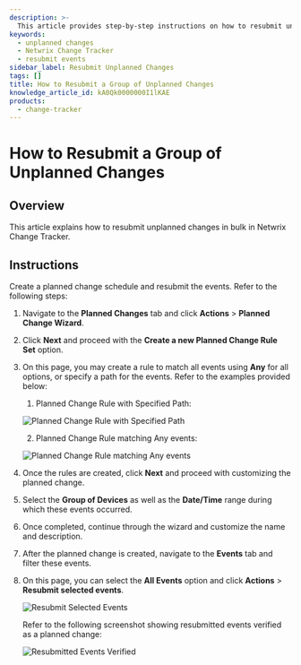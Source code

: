 ```yaml
---
description: >-
  This article provides step-by-step instructions on how to resubmit unplanned changes in bulk using Netwrix Change Tracker.
keywords:
  - unplanned changes
  - Netwrix Change Tracker
  - resubmit events
sidebar_label: Resubmit Unplanned Changes
tags: []
title: How to Resubmit a Group of Unplanned Changes
knowledge_article_id: kA0Qk0000000I1lKAE
products:
  - change-tracker
---
```


# How to Resubmit a Group of Unplanned Changes

## Overview

This article explains how to resubmit unplanned changes in bulk in Netwrix Change Tracker.

## Instructions

Create a planned change schedule and resubmit the events. Refer to the following steps:

1. Navigate to the **Planned Changes** tab and click **Actions** > **Planned Change Wizard**.
2. Click **Next** and proceed with the **Create a new Planned Change Rule Set** option.
3. On this page, you may create a rule to match all events using **Any** for all options, or specify a path for the events. Refer to the examples provided below:

   1. Planned Change Rule with Specified Path:
   
   ![Planned Change Rule with Specified Path](https://nwxcorp.file.force.com/servlet/rtaImage?eid=ka0Qk0000000rU9&feoid=00N0g000004CA0p&refid=0EMQk000001gcI2)

   2. Planned Change Rule matching Any events:
   
   ![Planned Change Rule matching Any events](https://nwxcorp.file.force.com/servlet/rtaImage?eid=ka0Qk0000000rU9&feoid=00N0g000004CA0p&refid=0EMQk000001gbqc)

4. Once the rules are created, click **Next** and proceed with customizing the planned change.
5. Select the **Group of Devices** as well as the **Date/Time** range during which these events occurred.
6. Once completed, continue through the wizard and customize the name and description.
7. After the planned change is created, navigate to the **Events** tab and filter these events.
8. On this page, you can select the **All Events** option and click **Actions** > **Resubmit selected events**.

   ![Resubmit Selected Events](https://nwxcorp.file.force.com/servlet/rtaImage?eid=ka0Qk0000000rU9&feoid=00N0g000004CA0p&refid=0EMQk000001gcwL)

   Refer to the following screenshot showing resubmitted events verified as a planned change:

   ![Resubmitted Events Verified](https://nwxcorp.file.force.com/servlet/rtaImage?eid=ka0Qk0000000rU9&feoid=00N0g000004CA0p&refid=0EMQk000001gcxx)